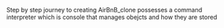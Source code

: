 Step by step journey to creating AirBnB_clone
possesses a command interpreter which is console that manages obejcts and how they are stored
